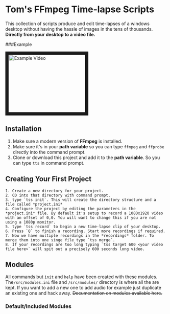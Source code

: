 # Tom's FFmpeg Time-lapse Scripts

This collection of scripts produce and edit time-lapses of a windows desktop without having the hassle of images in the tens of thousands. **Directly from your desktop to a video file.**

###Example

<a href="http://www.youtube.com/watch?feature=player_embedded&v=vdX6Fxp3Pzg
" target="_blank"><img src="http://img.youtube.com/vi/vdX6Fxp3Pzg/0.jpg" 
alt="Example Video" width="240" height="180" border="10" /></a>

## Installation

1. Make sure a modern version of **FFmpeg** is installed.
2. Make sure it's in your **path variable** so you can type `ffmpeg` and `ffprobe` directly into the command prompt.
3. Clone or download this project and add it to the **path variable**. So you can type `tts` in command prompt.

## Creating Your First Project

 	1. Create a new directory for your project.
 	2. CD into that directory with command prompt.
 	3. type `tss init`. This will create the directory structure and a file called *project.ini*
 	4. Configure the project by editing the parameters in the *project.ini* file. By default it's setup to record a 1080x1920 video with an offset of 0,0. You will want to change this if you are not using a 1080p monitor.
 	5. type `tss record` to begin a new time-lapse clip of your desktop.
 	6. Press `Q` to finish a recording. Start more recordings if required.
 	7. Now we have multiple recordings in the *recordings* folder. To merge them into one singe file type `tss merge`.
 	8. If your recordings are too long typing `tss target 600 <your video file here>` will spit out a precisely 600 seconds long video.

## Modules

All commands but `init` and `help` have been created with these modules. The`/src/modules.ini` file and `/src/modules/` directory is where all the are kept. If you want to add a new one to add audio for example just duplicate an existing one and hack away. ~~Documentation on modules available here.~~

### Default/Included Modules